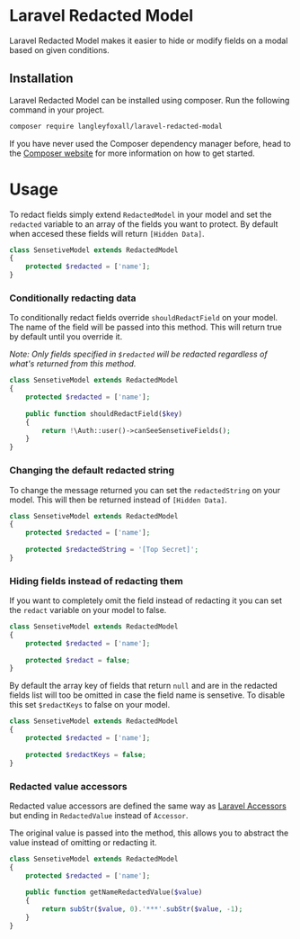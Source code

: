 # Laravel Redacted Model

Laravel Redacted Model makes it easier to hide or modify fields on a modal based on given conditions.

## Installation

Laravel Redacted Model can be installed using composer. Run the following command in your project.

```bash
composer require langleyfoxall/laravel-redacted-modal
```

If you have never used the Composer dependency manager before, head to the [Composer website](https://getcomposer.org/) for more information on how to get started.

# Usage

To redact fields simply extend `RedactedModel` in your model and set the `redacted` variable to an array of the fields you want to protect. By default when accesed these fields will return `[Hidden Data]`.

```php
class SensetiveModel extends RedactedModel
{
	protected $redacted = ['name'];
}
```

### Conditionally redacting data

To conditionally redact fields override `shouldRedactField` on your model. The name of the field will be passed into this method. This will return true by default until you override it.

_Note: Only fields specified in `$redacted` will be redacted regardless of what's returned from this method._

```php
class SensetiveModel extends RedactedModel
{
	protected $redacted = ['name'];
	
	public function shouldRedactField($key)
	{
		return !\Auth::user()->canSeeSensetiveFields();
	}
}
``` 


### Changing the default redacted string

To change the message returned you can set the `redactedString` on your model. This will then be returned instead of `[Hidden Data]`.

```php
class SensetiveModel extends RedactedModel
{
	protected $redacted = ['name'];
	
	protected $redactedString = '[Top Secret]';
}
``` 

### Hiding fields instead of redacting them

If you want to completely omit the field instead of redacting it you can set the `redact` variable on your model to false.

```php
class SensetiveModel extends RedactedModel
{
	protected $redacted = ['name'];
	
	protected $redact = false;
}
``` 

By default the array key of fields that return `null` and are in the redacted fields list will too be omitted in case the field name is sensetive. To disable this set `$redactKeys` to false on your model.

```php
class SensetiveModel extends RedactedModel
{
	protected $redacted = ['name'];
	
	protected $redactKeys = false;
}
``` 

### Redacted value accessors

Redacted value accessors are defined the same way as [Laravel Accessors](https://laravel.com/docs/5.7/eloquent-mutators#accessors-and-mutators) but ending in `RedactedValue` instead of `Accessor`. 

The original value is passed into the method, this allows you to abstract the value instead of omitting or redacting it.

```php
class SensetiveModel extends RedactedModel
{
	protected $redacted = ['name'];
	
	public function getNameRedactedValue($value)
	{
		return subStr($value, 0).'***'.subStr($value, -1);
	}
}
``` 